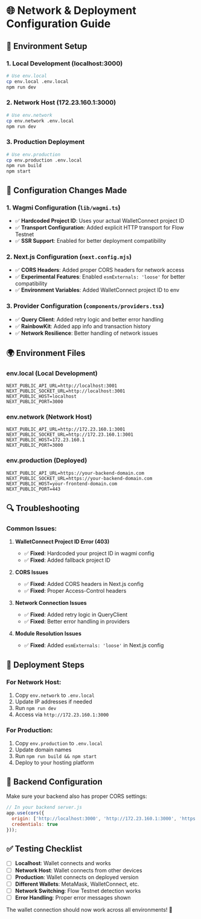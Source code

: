 # 🌐 **Network & Deployment Configuration Guide**

## 🚀 **Environment Setup**

### **1. Local Development (localhost:3000)**
```bash
# Use env.local
cp env.local .env.local
npm run dev
```

### **2. Network Host (172.23.160.1:3000)**
```bash
# Use env.network
cp env.network .env.local
npm run dev
```

### **3. Production Deployment**
```bash
# Use env.production
cp env.production .env.local
npm run build
npm start
```

## 🔧 **Configuration Changes Made**

### **1. Wagmi Configuration (`lib/wagmi.ts`)**
- ✅ **Hardcoded Project ID**: Uses your actual WalletConnect project ID
- ✅ **Transport Configuration**: Added explicit HTTP transport for Flow Testnet
- ✅ **SSR Support**: Enabled for better deployment compatibility

### **2. Next.js Configuration (`next.config.mjs`)**
- ✅ **CORS Headers**: Added proper CORS headers for network access
- ✅ **Experimental Features**: Enabled `esmExternals: 'loose'` for better compatibility
- ✅ **Environment Variables**: Added WalletConnect project ID to env

### **3. Provider Configuration (`components/providers.tsx`)**
- ✅ **Query Client**: Added retry logic and better error handling
- ✅ **RainbowKit**: Added app info and transaction history
- ✅ **Network Resilience**: Better handling of network issues

## 🌍 **Environment Files**

### **env.local** (Local Development)
```env
NEXT_PUBLIC_API_URL=http://localhost:3001
NEXT_PUBLIC_SOCKET_URL=http://localhost:3001
NEXT_PUBLIC_HOST=localhost
NEXT_PUBLIC_PORT=3000
```

### **env.network** (Network Host)
```env
NEXT_PUBLIC_API_URL=http://172.23.160.1:3001
NEXT_PUBLIC_SOCKET_URL=http://172.23.160.1:3001
NEXT_PUBLIC_HOST=172.23.160.1
NEXT_PUBLIC_PORT=3000
```

### **env.production** (Deployed)
```env
NEXT_PUBLIC_API_URL=https://your-backend-domain.com
NEXT_PUBLIC_SOCKET_URL=https://your-backend-domain.com
NEXT_PUBLIC_HOST=your-frontend-domain.com
NEXT_PUBLIC_PORT=443
```

## 🔍 **Troubleshooting**

### **Common Issues:**

1. **WalletConnect Project ID Error (403)**
   - ✅ **Fixed**: Hardcoded your project ID in wagmi config
   - ✅ **Fixed**: Added fallback project ID

2. **CORS Issues**
   - ✅ **Fixed**: Added CORS headers in Next.js config
   - ✅ **Fixed**: Proper Access-Control headers

3. **Network Connection Issues**
   - ✅ **Fixed**: Added retry logic in QueryClient
   - ✅ **Fixed**: Better error handling in providers

4. **Module Resolution Issues**
   - ✅ **Fixed**: Added `esmExternals: 'loose'` in Next.js config

## 🚀 **Deployment Steps**

### **For Network Host:**
1. Copy `env.network` to `.env.local`
2. Update IP addresses if needed
3. Run `npm run dev`
4. Access via `http://172.23.160.1:3000`

### **For Production:**
1. Copy `env.production` to `.env.local`
2. Update domain names
3. Run `npm run build && npm start`
4. Deploy to your hosting platform

## 🔧 **Backend Configuration**

Make sure your backend also has proper CORS settings:

```javascript
// In your backend server.js
app.use(cors({
  origin: ['http://localhost:3000', 'http://172.23.160.1:3000', 'https://your-domain.com'],
  credentials: true
}));
```

## ✅ **Testing Checklist**

- [ ] **Localhost**: Wallet connects and works
- [ ] **Network Host**: Wallet connects from other devices
- [ ] **Production**: Wallet connects on deployed version
- [ ] **Different Wallets**: MetaMask, WalletConnect, etc.
- [ ] **Network Switching**: Flow Testnet detection works
- [ ] **Error Handling**: Proper error messages shown

The wallet connection should now work across all environments! 🎉





